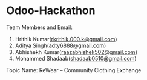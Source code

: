 # Odoo-Hackathon

Team Members and Email:
1. Hrithik Kumar(rkrithik.000.k@gmail.com)
2. Aditya Singh(adty6888@gmail.com)
3. Abhishekh Kumar(raazabhishek502@gmail.com)
4. Mohammed Shadaab(shadaab0510@gmail.com)


  Topic Name:
  ReWear – Community Clothing Exchange
